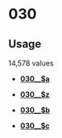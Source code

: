 # 030

## Usage

14,578 values

-   **[030\_\_$a](../../tags/030/030__a-1.md)**  

-   **[030\_\_$z](../../tags/030/030__z-2.md)**  

-   **[030\_\_$b](../../tags/030/030__b-3.md)**  

-   **[030\_\_$c](../../tags/030/030__c-4.md)**  


